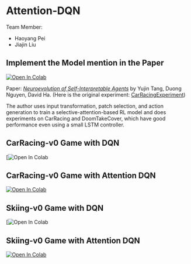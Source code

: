 # Attention-DQN
Team Member: 
- Haoyang Pei
- Jiajin Liu

## Implement the Model mention in the Paper

[![Open In Colab](https://colab.research.google.com/assets/colab-badge.svg)](https://colab.research.google.com/drive/1SlJrNNAs-oDCIDEVtjeHdMokT1D5Blq6?usp=sharing)

Paper: [*Neuroevolution of Self-Interpretable Agents*](https://arxiv.org/pdf/2003.08165) by Yujin Tang, Duong Nguyen, David Ha. (Here is the original experiment: [CarRacingExperiment](https://github.com/google/brain-tokyo-workshop/tree/master/AttentionAgent))

The author uses input transformation, patch selection, and action generation to train a selective-attention-based RL model and does experiments on CarRacing and DoomTakeCover, which have good performance even using a small LSTM controller.

## CarRacing-v0 Game with DQN

[![Open In Colab](https://colab.research.google.com/drive/1GHbAzva6ew9E6LWq1_M880PSGOSTvuVV?usp=sharing)

## CarRacing-v0 Game with Attention DQN

[![Open In Colab](https://colab.research.google.com/assets/colab-badge.svg)](https://colab.research.google.com/drive/1BqIy4rBY0dfW6kSvzPSrDzPMHBN8R8_D?usp=sharing)

## Skiing-v0 Game with DQN

[![Open In Colab](https://colab.research.google.com/drive/1H9aBOwip4Y8XVwYBdfmwDmSRKbS-0B32?usp=sharing)

## Skiing-v0 Game with Attention DQN

[![Open In Colab](https://colab.research.google.com/assets/colab-badge.svg)]()
